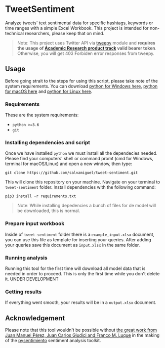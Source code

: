 # TweetSentiment

Analyze tweets' text sentimental data for specific hashtags, keywords or time ranges with a simple Excel Workbook. This project is intended for non-technical researchers, please keep that on mind.

> Note: This project uses Twitter API via [tweepy](https://github.com/tweepy/tweepy) module and **requires the usage of [Academic Research product track](https://developer.twitter.com/en/products/twitter-api/academic-research) valid bearer token**. Otherwise, you will get 403 Forbiden error responses from tweepy.

## Usage

Before going strait to the steps for using this script, please take note of the system requirements. You can download [python for Windows here](https://www.python.org/downloads/windows/), [python for macOS here](https://www.python.org/downloads/macos/)
and [python for Linux here](https://www.python.org/downloads/source/).

### Requirements

These are the system requirements:

-   `python >=3.6`
-   `git`

### Installing dependencies and script

Once we have installed `python` we must install all the dependecies needed. Please find your computers' shell or command promt (cmd for Windows, terminal for macOS/Linux) and open a new window, then type:

`git clone https://github.com/salvamiguel/tweet-sentiment.git`

This will clone this repository on your machine. Navigate on your terminal to `tweet-sentiment` folder. Install dependencies with the following command:

`pip3 install -r requirements.txt`

> Note: While installing depedencies a bunch of files for de model will be downloaded, this is normal.

### Prepare input workbook

Inside of `tweet-sentiment` folder there is a `example_input.xlsx` document, you can use this file as template for inserting your queries. After adding your queries save this document as `input.xlsx` in the same folder.

### Running analysis

Running this tool for the first time will download all model data that is needed in order to proceed. This is only the first time while you don't delete it.
UNDER DEVELOPMENT

### Getting results

If everything went smooth, your results will be in a `output.xlsx` document.

## Acknowledgement

Please note that this tool wouldn't be possible without [the great work from Juan Manuel Pérez, Juan Carlos Giudici and Franco M. Luque](https://arxiv.org/abs/2106.09462) in the making of the [pysentimiento](https://github.com/pysentimiento/pysentimiento) sentiment analysis toolkit.
